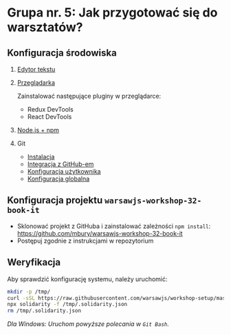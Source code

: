 # Grupa nr. 5: Jak przygotować się do warsztatów?

## Konfiguracja środowiska

1. [Edytor tekstu](/workshop-setup/partials/edytor-tekstu.html)
2. [Przeglądarka](/workshop-setup/partials/przegladarka.html)

   Zainstalować następujące pluginy w przeglądarce:

   - Redux DevTools
   - React DevTools

3. [Node.js + npm](/workshop-setup/partials/node+npm.html)
4. Git
   - [Instalacja](/workshop-setup/partials/git-instalacja.html)
   - [Integracja z GitHub-em](/workshop-setup/partials/git-integracja-z-github.html)
   - [Konfiguracja użytkownika](/workshop-setup/partials/git-konfiguracja-uzytkownika.html)
   - [Konfiguracja globalna](/workshop-setup/partials/git-konfiguracja-globalna.html)

## Konfiguracja projektu `warsawjs-workshop-32-book-it`

- Sklonować projekt z GitHuba i zainstalować zależności `npm install`:
  <https://github.com/mbury/warsawjs-workshop-32-book-it>
- Postępuj zgodnie z instrukcjami w repozytorium

## Weryfikacja

Aby sprawdzić konfigurację systemu, należy uruchomić:

```bash
mkdir -p /tmp/
curl -sSL https://raw.githubusercontent.com/warsawjs/workshop-setup/master/32/.solidarity.json > /tmp/.solidarity.json
npx solidarity -f /tmp/.solidarity.json
rm /tmp/.solidarity.json
```

_Dla Windows: Uruchom powyższe polecania w `Git Bash`._
